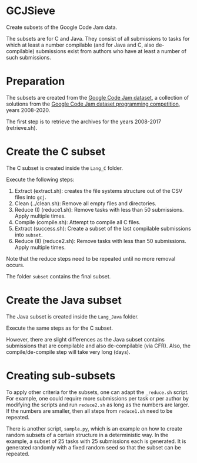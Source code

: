 # GCJSieve

Create subsets of the Google Code Jam data.

The subsets are for C and Java. They consist of all submissions to
tasks for which at least a number compilable (and for Java and C, also
de-compilable) submissions exist from authors who have at least a
number of such submissions.

# Preparation

The subsets are created from the [Google Code Jam dataset](https://github.com/Jur1cek/gcj-dataset), a collection of solutions from the [Google Code Jam dataset programming competition](https://codingcompetitions.withgoogle.com/codejam/archive), years 2008-2020.

The first step is to retrieve the archives for the years 2008-2017 (retrieve.sh).

# Create the C subset

The C subset is created inside the `Lang_C` folder.

Execute the following steps:

1. Extract (extract.sh): creates the file systems structure out of the CSV files into `gcj`.
2. Clean (../clean.sh): Remove all empty files and directories.
3. Reduce (I) (reduce1.sh): Remove tasks with less than 50 submissions. Apply multiple times.
4. Compile (compile.sh): Attempt to compile all C files.
5. Extract (success.sh): Create a subset of the last compilable submissions into `subset`.
6. Reduce (II) (reduce2.sh): Remove tasks with less than 50 submissions. Apply multiple times.

Note that the reduce steps need to be repeated until no more removal occurs.

The folder `subset` contains the final subset.

# Create the Java subset

The Java subset is created inside the `Lang_Java` folder.

Execute the same steps as for the C subset.

However, there are slight differences as the Java subset contains submissions that are compilable and also de-compilable (via CFR). Also, the compile/de-compile step will take very long (days).

# Creating sub-subsets

To apply other criteria for the subsets, one can adapt the `_reduce.sh` script. 
For example, one could require more submissions per task or per author by modifying the scripts and run `reduce2.sh` as long as the numbers are larger.
If the numbers are smaller, then all steps from `reduce1.sh` need to be repeated.

There is another script, `sample.py`, which is an example on how to create random subsets of a certain structure in a deterministic way.
In the example, a subset of 25 tasks with 25 submissions each is generated.
It is generated randomly with a fixed random seed so that the subset can be repeated.
